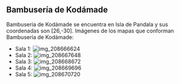 ## Bambusería de Kodámade
Bambusería de Kodámade se encuentra en Isla de Pandala y sus coordenadas son [26,-30].
Imágenes de los mapas que conforman Bambusería de Kodámade:
- Sala 1: ![img_208666624](https://media.discordapp.net/attachments/1115311447145193482/1115349096467804270/208666624.jpg)
- Sala 2: ![img_208667648](https://media.discordapp.net/attachments/1115311447145193482/1115349098174873660/208667648.jpg)
- Sala 3: ![img_208668672](https://media.discordapp.net/attachments/1115311447145193482/1115349099651289148/208668672.jpg)
- Sala 4: ![img_208669696](https://media.discordapp.net/attachments/1115311447145193482/1115349101505167411/208669696.jpg)
- Sala 5: ![img_208670720](https://media.discordapp.net/attachments/1115311447145193482/1115349122854174801/208670720.jpg)